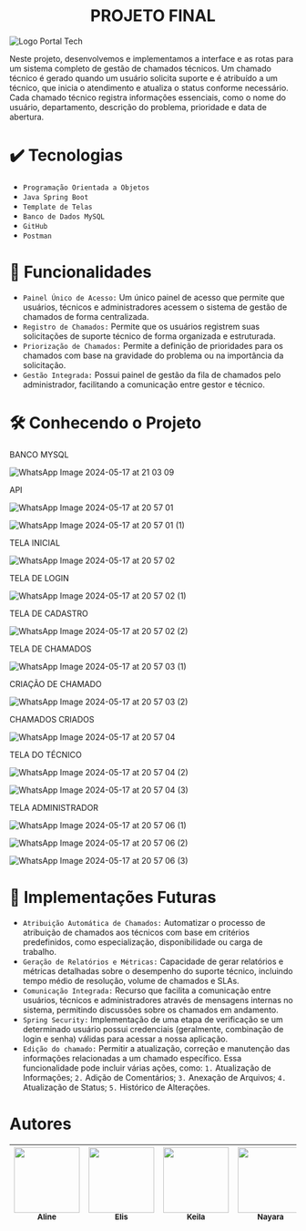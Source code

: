 <h1 align="center"> PROJETO FINAL </h1>

![Logo Portal Tech](https://github.com/keilaarakaki/portal_tech/assets/163216275/4bb11e25-456b-4fb6-810b-f6278a0f8318)


Neste projeto, desenvolvemos e implementamos a interface e as rotas para um sistema completo de gestão de chamados técnicos.
Um chamado técnico é gerado quando um usuário solicita suporte e é atribuído a um técnico, que inicia o atendimento e atualiza o status conforme necessário.
Cada chamado técnico registra informações essenciais, como o nome do usuário, departamento, descrição do problema, prioridade e data de abertura.

# ✔️ Tecnologias

- `Programação Orientada a Objetos`
- `Java Spring Boot`
- `Template de Telas`
- `Banco de Dados MySQL`
- `GitHub`
- `Postman`

# :hammer: Funcionalidades

- `Painel Único de Acesso:` Um único painel de acesso que permite que usuários, técnicos e administradores acessem o sistema de gestão de chamados de forma centralizada.
- `Registro de Chamados:` Permite que os usuários registrem suas solicitações de suporte técnico de forma organizada e estruturada.
- `Priorização de Chamados:` Permite a definição de prioridades para os chamados com base na gravidade do problema ou na importância da solicitação.
- `Gestão Integrada:` Possui painel de gestão da fila de chamados pelo administrador, facilitando a comunicação entre gestor e técnico.

# 🛠️ Conhecendo o Projeto

BANCO MYSQL

![WhatsApp Image 2024-05-17 at 21 03 09](https://github.com/keilaarakaki/portal_tech/assets/163216275/69c8a78f-cba8-4358-9299-b40a1d2191a1)

API

![WhatsApp Image 2024-05-17 at 20 57 01](https://github.com/keilaarakaki/portal_tech/assets/163216275/acff17aa-e63b-4aa9-99ee-07478fda144f)

![WhatsApp Image 2024-05-17 at 20 57 01 (1)](https://github.com/keilaarakaki/portal_tech/assets/163216275/a898fe3d-160b-4d00-9bba-d535deae3942)

TELA INICIAL

![WhatsApp Image 2024-05-17 at 20 57 02](https://github.com/keilaarakaki/portal_tech/assets/163216275/8780de34-bdaa-4a69-8d76-45112381c9f4)

TELA DE LOGIN

![WhatsApp Image 2024-05-17 at 20 57 02 (1)](https://github.com/keilaarakaki/portal_tech/assets/163216275/66bef68b-13fe-413b-8768-72cae991317e)

TELA DE CADASTRO

![WhatsApp Image 2024-05-17 at 20 57 02 (2)](https://github.com/keilaarakaki/portal_tech/assets/163216275/8c4ebb32-b601-4172-a9c8-6f0dfe4b5960)

TELA DE CHAMADOS

![WhatsApp Image 2024-05-17 at 20 57 03 (1)](https://github.com/keilaarakaki/portal_tech/assets/163216275/7798d8de-3da3-4923-8445-35fac4f76498)

CRIAÇÃO DE CHAMADO

![WhatsApp Image 2024-05-17 at 20 57 03 (2)](https://github.com/keilaarakaki/portal_tech/assets/163216275/92baffac-c9ff-40dc-a2a4-052a948b0915)

CHAMADOS CRIADOS

![WhatsApp Image 2024-05-17 at 20 57 04](https://github.com/keilaarakaki/portal_tech/assets/163216275/b92ecf12-fd38-46e1-884e-23a9417cf6d9)

TELA DO TÉCNICO

![WhatsApp Image 2024-05-17 at 20 57 04 (2)](https://github.com/keilaarakaki/portal_tech/assets/163216275/419b9508-08c5-4694-8bea-f9fda54bbda0)

![WhatsApp Image 2024-05-17 at 20 57 04 (3)](https://github.com/keilaarakaki/portal_tech/assets/163216275/e7312c8b-0fa9-4ae5-b6b7-640f7ffc9caa)

TELA ADMINISTRADOR 

![WhatsApp Image 2024-05-17 at 20 57 06 (1)](https://github.com/keilaarakaki/portal_tech/assets/163216275/3c88430f-b8c5-4fb7-bbec-b1b28330adf7)

![WhatsApp Image 2024-05-17 at 20 57 06 (2)](https://github.com/keilaarakaki/portal_tech/assets/163216275/07eb07fe-1a0e-412a-908c-9b12899de9d2)

![WhatsApp Image 2024-05-17 at 20 57 06 (3)](https://github.com/keilaarakaki/portal_tech/assets/163216275/7bae04e2-1f6b-4bf1-b38a-13fe59063f80)


# 🚧 Implementações Futuras

- `Atribuição Automática de Chamados:` Automatizar o processo de atribuição de chamados aos técnicos com base em critérios predefinidos, como especialização, disponibilidade ou carga de trabalho.
- `Geração de Relatórios e Métricas:` Capacidade de gerar relatórios e métricas detalhadas sobre o desempenho do suporte técnico, incluindo tempo médio de resolução, volume de chamados e SLAs.
- `Comunicação Integrada:` Recurso que facilita a comunicação entre usuários, técnicos e administradores através de mensagens internas no sistema, permitindo discussões sobre os chamados em andamento.
- `Spring Security:` Implementação de uma etapa de verificação se um determinado usuário possui credenciais (geralmente, combinação de login e senha) válidas para acessar a nossa aplicação.
- `Edição do chamado:` Permitir a atualização, correção e manutenção das informações relacionadas a um chamado específico. Essa funcionalidade pode incluir várias ações, como:
   `1.` Atualização de Informações;
   `2.` Adição de Comentários;
   `3.` Anexação de Arquivos;
   `4.` Atualização de Status;
   `5.` Histórico de Alterações.

# Autores

| [<img loading="lazy" src="https://github.com/keilaarakaki/portal_tech/assets/163216275/15afddd4-24a1-406d-9b25-991d1a5199e2" width=115><br><sub>Aline</sub>](https://github.com/alineadcosta95) |  [<img loading="lazy" src="https://github.com/keilaarakaki/portal_tech/assets/163216275/4c6aeec2-5b11-4dfc-b300-6544f769c038" width=115><br><sub>Elis</sub>](https://github.com/ElisIrons) |  [<img loading="lazy" src="https://github.com/keilaarakaki/portal_tech/assets/163216275/a78fa307-1b9a-4007-9d07-880cc2ef2a76" width=115><br><sub>Keila</sub>](https://github.com/keilaarakaki) |  [<img loading="lazy" src="https://github.com/keilaarakaki/portal_tech/assets/163216275/d52fd6a5-1a53-4b2f-94de-3421124e6c66" width=115><br><sub>Nayara</sub>](https://github.com/nayarakarinearaujo) |  [<img loading="lazy" src="https://github.com/keilaarakaki/portal_tech/assets/163216275/1965127f-7936-4393-b68a-80b5b50243cf" width=115><br><sub>Thais</sub>](https://github.com/Thais-Abe) 
| :---: | :---: | :---: | :---: | :---: |


